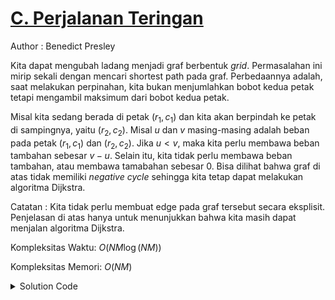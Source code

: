 # [C. Perjalanan Teringan](https://tlx.toki.id/courses/competitive/chapters/13/problems/C)

Author : Benedict Presley

Kita dapat mengubah ladang menjadi graf berbentuk *grid*. Permasalahan ini mirip sekali dengan mencari shortest path pada graf. Perbedaannya adalah, saat melakukan perpinahan, kita bukan menjumlahkan bobot kedua petak tetapi mengambil maksimum dari bobot kedua petak.

Misal kita sedang berada di petak $(r_1, c_1)$ dan kita akan berpindah ke petak di sampingnya, yaitu $(r_2, c_2)$. Misal $u$ dan $v$ masing-masing adalah beban pada petak $(r_1, c_1)$ dan $(r_2, c_2)$. Jika $u < v$, maka kita perlu membawa beban tambahan sebesar $v - u$. Selain itu, kita tidak perlu membawa beban tambahan, atau membawa tamabahan sebesar $0$. Bisa dilihat bahwa graf di atas tidak memiliki *negative cycle* sehingga kita tetap dapat melakukan algoritma Dijkstra.

Catatan : Kita tidak perlu membuat edge pada graf tersebut secara eksplisit. Penjelasan di atas hanya untuk menunjukkan bahwa kita masih dapat menjalan algoritma Dijkstra.

Kompleksitas Waktu: $O(NM\log(NM))$

Kompleksitas Memori: $O(NM)$


<details>
  <summary>Solution Code</summary>

```
    #include<bits/stdc++.h>
    using namespace std;

    // Untuk mempermudah perpindahan dari petak ke petak sebelahnya
    int dx[4] = {1, -1, 0,  0};
    int dy[4] = {0,  0, 1, -1};

    int mp[1001][1001], dist[1001][1001];
    bool vis[1001][1001];

    int main(){
        ios::sync_with_stdio(0); cin.tie(0); cout.tie(0);

        int R, C; cin >> R >> C;

        for(int i = 1; i <= R; ++i){
            for(int j = 1; j <= C; ++j){
                cin >> mp[i][j];
                dist[i][j] = 1e9; //awalnya dist[i][j] bernilai tak terhingga
            }
        }

        pair<int, int> st, ed;

        cin >> st.first >> st.second;
        cin >> ed.first >> ed.second;

        priority_queue<pair<int, pair<int, int>>> pq;

        pq.push({0, st}); // Ingat, beban pada titik awal tidak masuk perhitungan
        dist[st.first][st.second] = 0;

        while(!pq.empty()){
            int D = -pq.top().first; // jarak sejauh ini
            pair<int, int> cur = pq.top().second; // posisi saat ini
            pq.pop();

            if(vis[cur.first][cur.second]){
                continue;
            }
            vis[cur.first][cur.second] = 1;

            for(int k = 0; k < 4; ++k){
                int nx = cur.first + dx[k], ny = cur.second + dy[k];
                if(mp[nx][ny] == -1){ // petak tidak dapat dilewati
                    continue;
                }
                if(dist[nx][ny] > max(D, mp[nx][ny])){
                    dist[nx][ny] = max(D, mp[nx][ny]);
                    pq.push({-dist[nx][ny], {nx, ny}});
                }
            }
        }

        cout << dist[ed.first][ed.second];

        return 0;
    }    
```

</details>